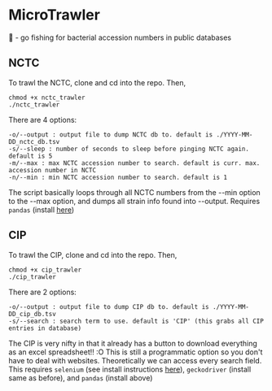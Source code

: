 # MicroTrawler
🎣 - go fishing for bacterial accession numbers in public databases

## NCTC

To trawl the NCTC, clone and cd into the repo. Then,
```
chmod +x nctc_trawler
./nctc_trawler 
```

There are 4 options:
```
-o/--output : output file to dump NCTC db to. default is ./YYYY-MM-DD_nctc_db.tsv
-s/--sleep : number of seconds to sleep before pinging NCTC again. default is 5
-m/--max : max NCTC accession number to search. default is curr. max. accession number in NCTC
-n/--min : min NCTC accession number to search. default is 1
```

The script basically loops through all NCTC numbers from the --min option to the --max option, and dumps all strain info found into --output. Requires `pandas` (install [here](https://pandas.pydata.org/pandas-docs/stable/getting_started/install.html))

## CIP

To trawl the CIP, clone and cd into the repo. Then,
```
chmod +x cip_trawler
./cip_trawler 
```

There are 2 options:
```
-o/--output : output file to dump CIP db to. default is ./YYYY-MM-DD_cip_db.tsv
-s/--search : search term to use. default is 'CIP' (this grabs all CIP entries in database)
```

The CIP is very nifty in that it already has a button to download everything as an excel spreadsheet!! :O This is still a programmatic option so you don't have to deal with websites. Theoretically we can access every search field. This requires `selenium` (see install instructions [here](https://selenium-python.readthedocs.io/installation.html)), `geckodriver` (install same as before), and `pandas` (install above)
